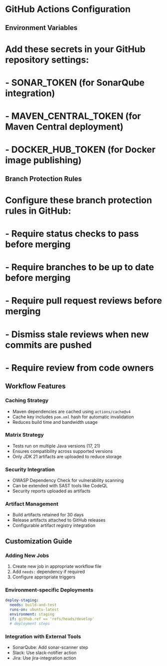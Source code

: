# GitHub Actions Configuration

## Environment Variables
# Add these secrets in your GitHub repository settings:
# - SONAR_TOKEN (for SonarQube integration)
# - MAVEN_CENTRAL_TOKEN (for Maven Central deployment)
# - DOCKER_HUB_TOKEN (for Docker image publishing)

## Branch Protection Rules
# Configure these branch protection rules in GitHub:
# - Require status checks to pass before merging
# - Require branches to be up to date before merging
# - Require pull request reviews before merging
# - Dismiss stale reviews when new commits are pushed
# - Require review from code owners

## Workflow Features

### Caching Strategy
- Maven dependencies are cached using `actions/cache@v4`
- Cache key includes `pom.xml` hash for automatic invalidation
- Reduces build time and bandwidth usage

### Matrix Strategy
- Tests run on multiple Java versions (17, 21)
- Ensures compatibility across supported versions
- Only JDK 21 artifacts are uploaded to reduce storage

### Security Integration
- OWASP Dependency Check for vulnerability scanning
- Can be extended with SAST tools like CodeQL
- Security reports uploaded as artifacts

### Artifact Management
- Build artifacts retained for 30 days
- Release artifacts attached to GitHub releases
- Configurable artifact registry integration

## Customization Guide

### Adding New Jobs
1. Create new job in appropriate workflow file
2. Add `needs:` dependency if required
3. Configure appropriate triggers

### Environment-specific Deployments
```yaml
deploy-staging:
  needs: build-and-test
  runs-on: ubuntu-latest
  environment: staging
  if: github.ref == 'refs/heads/develop'
  # deployment steps
```

### Integration with External Tools
- SonarQube: Add sonar-scanner step
- Slack: Use slack-notifier action
- Jira: Use jira-integration action
